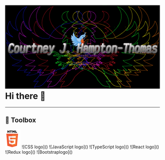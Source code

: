 # ![Blue jaye Banner](/assets/LogoBackground2.png) Hi there 👋

---

## 🧰 Toolbox

<img src="/assets/HTMLlogo.png" width="50px">
![CSS logo]()
![JavaScript logo]()
![TypeScript logo]()
![React logo]()
![Redux logo]()
![Bootstraplogo]()

<!--
**Champtont/Champtont** is a ✨ _special_ ✨ repository because its `README.md` (this file) appears on your GitHub profile.

Here are some ideas to get you started:

- 🔭 I’m currently working on ...
- 🌱 I’m currently learning ...
- 👯 I’m looking to collaborate on ...
- 🤔 I’m looking for help with ...
- 💬 Ask me about ...
- 📫 How to reach me: ...
- 😄 Pronouns: ...
- ⚡ Fun fact: ...
-->

